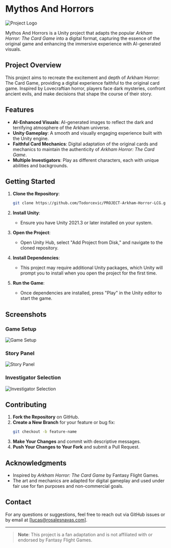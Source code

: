 
# Mythos And Horrors

![Project Logo](ImagesReadme/logo.png)

Mythos And Horrors is a Unity project that adapts the popular *Arkham Horror: The Card Game* into a digital format, capturing the essence of the original game and enhancing the immersive experience with AI-generated visuals.

## Project Overview

This project aims to recreate the excitement and depth of Arkham Horror: The Card Game, providing a digital experience faithful to the original card game. Inspired by Lovecraftian horror, players face dark mysteries, confront ancient evils, and make decisions that shape the course of their story.

## Features

- **AI-Enhanced Visuals**: AI-generated images to reflect the dark and terrifying atmosphere of the Arkham universe.
- **Unity Gameplay**: A smooth and visually engaging experience built with the Unity engine.
- **Faithful Card Mechanics**: Digital adaptation of the original cards and mechanics to maintain the authenticity of *Arkham Horror: The Card Game*.
- **Multiple Investigators**: Play as different characters, each with unique abilities and backgrounds.

## Getting Started

1. **Clone the Repository**:
   ```bash
   git clone https://github.com/Todorcevic/PROJECT-Arkham-Horror-LCG.git
   ```

2. **Install Unity**:
   - Ensure you have Unity 2021.3 or later installed on your system.

3. **Open the Project**:
   - Open Unity Hub, select "Add Project from Disk," and navigate to the cloned repository.

4. **Install Dependencies**:
   - This project may require additional Unity packages, which Unity will prompt you to install when you open the project for the first time.

5. **Run the Game**:
   - Once dependencies are installed, press "Play" in the Unity editor to start the game.

## Screenshots

### Game Setup
![Game Setup](ImagesReadme/challenge.jpg)

### Story Panel
![Story Panel](ImagesReadme/history.jpg)

### Investigator Selection
![Investigator Selection](ImagesReadme/investigators.jpg)

## Contributing

1. **Fork the Repository** on GitHub.
2. **Create a New Branch** for your feature or bug fix:
   ```bash
   git checkout -b feature-name
   ```
3. **Make Your Changes** and commit with descriptive messages.
4. **Push Your Changes to Your Fork** and submit a Pull Request.

## Acknowledgments

- Inspired by *Arkham Horror: The Card Game* by Fantasy Flight Games.
- The art and mechanics are adapted for digital gameplay and used under fair use for fan purposes and non-commercial goals.

## Contact

For any questions or suggestions, feel free to reach out via GitHub issues or by email at [lucas@rosalesnavas.com].

---

> **Note**: This project is a fan adaptation and is not affiliated with or endorsed by Fantasy Flight Games.
